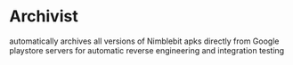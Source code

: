 # Archivist

automatically archives all versions of Nimblebit apks directly from Google playstore servers for automatic reverse engineering and integration testing
